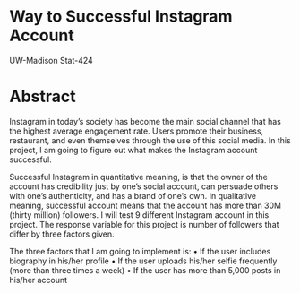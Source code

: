 # Way to Successful Instagram Account 
UW-Madison Stat-424

# Abstract
Instagram in today’s society has become the main social channel that has the highest average
engagement rate. Users promote their business, restaurant, and even themselves through the use of
this social media. In this project, I am going to figure out what makes the Instagram account
successful.

Successful Instagram in quantitative meaning, is that the owner of the account has credibility just
by one’s social account, can persuade others with one’s authenticity, and has a brand of one’s own.
In qualitative meaning, successful account means that the account has more than 30M (thirty
million) followers. I will test 9 different Instagram account in this project. The response variable
for this project is number of followers that differ by three factors given.

The three factors that I am going to implement is:
• If the user includes biography in his/her profile
• If the user uploads his/her selfie frequently (more than three times a week)
• If the user has more than 5,000 posts in his/her account
